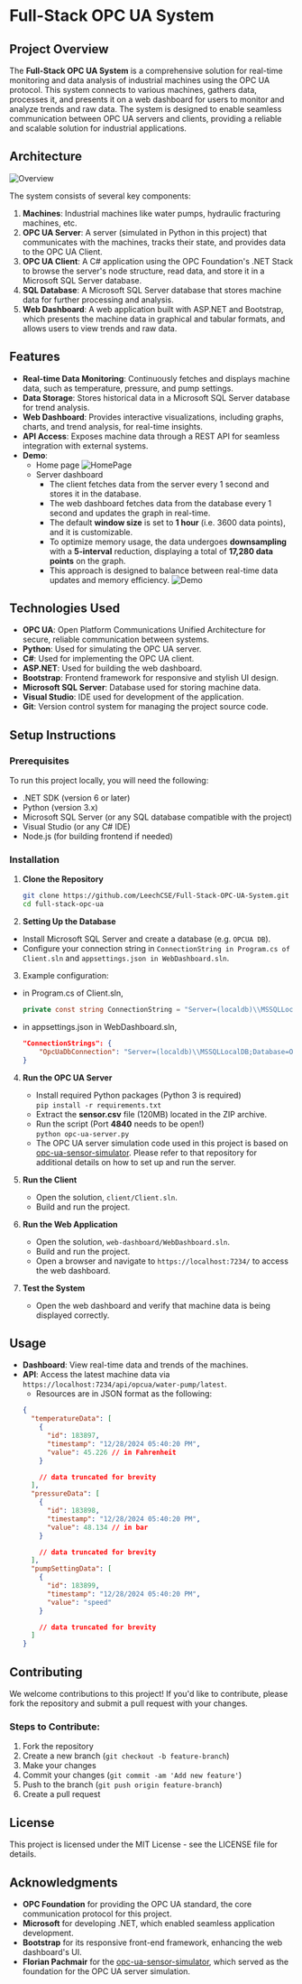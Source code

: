 
# Full-Stack OPC UA System

## Project Overview

The **Full-Stack OPC UA System** is a comprehensive solution for real-time 
monitoring and data analysis of industrial machines using the OPC UA protocol. 
This system connects to various machines, gathers data, processes it, and 
presents it on a web dashboard for users to monitor and analyze trends and raw 
data. The system is designed to enable seamless communication between OPC UA 
servers and clients, providing a reliable and scalable solution for industrial 
applications.

## Architecture

![Overview](./images/overview.png)

The system consists of several key components:

1. **Machines**: Industrial machines like water pumps, hydraulic fracturing 
machines, etc.
2. **OPC UA Server**: A server (simulated in Python in this project) that 
communicates with the machines, tracks their state, and provides data to the OPC
UA Client.
3. **OPC UA Client**: A C# application using the OPC Foundation's .NET Stack to 
browse the server's node structure, read data, and store it in a Microsoft SQL 
Server database.
4. **SQL Database**: A Microsoft SQL Server database that stores machine data 
for further processing and analysis.
5. **Web Dashboard**: A web application built with ASP.NET and Bootstrap, which 
presents the machine data in graphical and tabular formats, and allows users to 
view trends and raw data.

## Features

- **Real-time Data Monitoring**: Continuously fetches and displays machine data, 
such as temperature, pressure, and pump settings.
- **Data Storage**: Stores historical data in a Microsoft SQL Server database 
for trend analysis.
- **Web Dashboard**: Provides interactive visualizations, including graphs, 
charts, and trend analysis, for real-time insights.
- **API Access**: Exposes machine data through a REST API for seamless 
integration with external systems.
- **Demo**:
    - Home page
![HomePage](./images/home.png)
    - Server dashboard
        - The client fetches data from the server every 1 second and stores it 
        in the database.
        - The web dashboard fetches data from the database every 1 second and 
        updates the graph in real-time.
        - The default **window size** is set to **1 hour** (i.e. 3600 data 
        points), and it is customizable.
        - To optimize memory usage, the data undergoes **downsampling** with a 
        **5-interval** reduction, displaying a total of **17,280 data points** 
        on the graph.
        - This approach is designed to balance between real-time data updates 
        and memory efficiency.
![Demo](./images/demo.gif)

## Technologies Used

- **OPC UA**: Open Platform Communications Unified Architecture for secure, 
reliable communication between systems.
- **Python**: Used for simulating the OPC UA server.
- **C#**: Used for implementing the OPC UA client.
- **ASP.NET**: Used for building the web dashboard.
- **Bootstrap**: Frontend framework for responsive and stylish UI design.
- **Microsoft SQL Server**: Database used for storing machine data.
- **Visual Studio**: IDE used for development of the application.
- **Git**: Version control system for managing the project source code.

## Setup Instructions

### Prerequisites

To run this project locally, you will need the following:

- .NET SDK (version 6 or later)
- Python (version 3.x)
- Microsoft SQL Server (or any SQL database compatible with the project)
- Visual Studio (or any C# IDE)
- Node.js (for building frontend if needed)

### Installation

1. **Clone the Repository**

   ```bash
   git clone https://github.com/LeechCSE/Full-Stack-OPC-UA-System.git
   cd full-stack-opc-ua
   ```
2. **Setting Up the Database**

-   Install Microsoft SQL Server and create a database (e.g. `OPCUA DB`).
-   Configure your connection string in `ConnectionString in Program.cs of Client.sln` 
and `appsettings.json in WebDashboard.sln`.
3.  Example configuration:

- in Program.cs of Client.sln,
    ```csharp
    private const string ConnectionString = "Server=(localdb)\\MSSQLLocalDB;Database=OPCUA DB;Trusted_Connection=True;";
    ```
- in appsettings.json in WebDashboard.sln,
    ```json
    "ConnectionStrings": { 
	    "OpcUaDbConnection": "Server=(localdb)\\MSSQLLocalDB;Database=OPCUA DB;Trusted_Connection=True;"
	}
	```
4.  **Run the OPC UA Server**
    
	- Install required Python packages (Python 3 is required)\
		`pip install -r requirements.txt`
	- Extract the  **sensor.csv**  file (120MB) located in the ZIP archive.
	- Run the script (Port  **4840**  needs to be open!)\
	    `python opc-ua-server.py`  
	- The OPC UA server simulation code used in this project is based on [opc-ua-sensor-simulator](https://github.com/flopach/opc-ua-sensor-simulator).
    Please refer to that repository for additional details on how to set up and 
    run the server.

5. **Run the Client**

	- Open the solution, `client/Client.sln`.
    - Build and run the project.
6.  **Run the Web Application**
    
    - Open the solution, `web-dashboard/WebDashboard.sln`.
    - Build and run the project.
    - Open a browser and navigate to `https://localhost:7234/` to access the web 
        dashboard.
7.  **Test the System**
    
    - Open the web dashboard and verify that machine data is being displayed 
        correctly.

## Usage

-   **Dashboard**: View real-time data and trends of the machines.
-   **API**: Access the latest machine data via 
    `https://localhost:7234/api/opcua/water-pump/latest`.
	- Resources are in JSON format as the following:
	```json
	{
      "temperatureData": [
        {
          "id": 183897,
          "timestamp": "12/28/2024 05:40:20 PM",
          "value": 45.226 // in Fahrenheit 
        }

        // data truncated for brevity
      ],
      "pressureData": [
        {
          "id": 183898,
          "timestamp": "12/28/2024 05:40:20 PM",
          "value": 48.134 // in bar
        }

        // data truncated for brevity
      ],
      "pumpSettingData": [
        {
          "id": 183899,
          "timestamp": "12/28/2024 05:40:20 PM",
          "value": "speed"
        }

        // data truncated for brevity
      ]
    }

	```

## Contributing

We welcome contributions to this project! If you'd like to contribute, please 
fork the repository and submit a pull request with your changes.

### Steps to Contribute:

1.  Fork the repository
2.  Create a new branch (`git checkout -b feature-branch`)
3.  Make your changes
4.  Commit your changes (`git commit -am 'Add new feature'`)
5.  Push to the branch (`git push origin feature-branch`)
6.  Create a pull request

## License

This project is licensed under the MIT License - see the LICENSE file for 
details.


## Acknowledgments

- **OPC Foundation** for providing the OPC UA standard, the core communication 
    protocol for this project.  
- **Microsoft** for developing .NET, which enabled seamless application 
    development.  
- **Bootstrap** for its responsive front-end framework, enhancing the web 
    dashboard's UI.  
- **Florian Pachmair** for the [opc-ua-sensor-simulator](https://github.com/flopach/opc-ua-sensor-simulator), 
    which served as the foundation for the OPC UA server simulation.  
